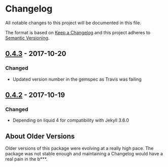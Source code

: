 # Changelog

All notable changes to this project will be documented in this file.

The format is based on [Keep a Changelog](http://keepachangelog.com/en/1.0.0/)
and this project adheres to [Semantic Versioning](http://semver.org/spec/v2.0.0.html).

## [0.4.3] - 2017-10-20

### Changed

- Updated version number in the gemspec as Travis was failing

## [0.4.2] - 2017-10-19

### Changed

- Depending on liquid 4 for compatibility with Jekyll 3.6.0

## About Older Versions

Older versions of this package were evolving at a really high pace.
The package was not stable enough and maintaining a Changelog would have a real
pain in the b\*\*\*.

[0.4.3]: https://github.com/dirtyhenry/buckygem/compare/0.4.2...0.4.3
[0.4.2]: https://github.com/dirtyhenry/buckygem/compare/0.4.1...0.4.2

